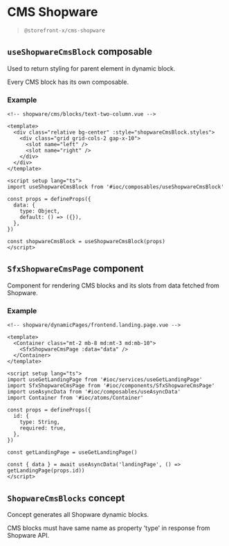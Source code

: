 # CMS Shopware

> `@storefront-x/cms-shopware`

## `useShopwareCmsBlock` composable

Used to return styling for parent element in dynamic block.

Every CMS block has its own composable.

### Example

```vue
<!-- shopware/cms/blocks/text-two-column.vue -->

<template>
  <div class="relative bg-center" :style="shopwareCmsBlock.styles">
    <div class="grid grid-cols-2 gap-x-10">
      <slot name="left" />
      <slot name="right" />
    </div>
  </div>
</template>

<script setup lang="ts">
import useShopwareCmsBlock from '#ioc/composables/useShopwareCmsBlock'

const props = defineProps({
  data: {
    type: Object,
    default: () => ({}),
  },
})

const shopwareCmsBlock = useShopwareCmsBlock(props)
</script>
```

## `SfxShopwareCmsPage` component

Component for rendering CMS blocks and its slots from data fetched from Shopware.

### Example

```vue
<!-- shopware/dynamicPages/frontend.landing.page.vue -->

<template>
  <Container class="mt-2 mb-8 md:mt-3 md:mb-10">
    <SfxShopwareCmsPage :data="data" />
  </Container>
</template>

<script setup lang="ts">
import useGetLandingPage from '#ioc/services/useGetLandingPage'
import SfxShopwareCmsPage from '#ioc/components/SfxShopwareCmsPage'
import useAsyncData from '#ioc/composables/useAsyncData'
import Container from '#ioc/atoms/Container'

const props = defineProps({
  id: {
    type: String,
    required: true,
  },
})

const getLandingPage = useGetLandingPage()

const { data } = await useAsyncData('landingPage', () => getLandingPage(props.id))
</script>
```

## `ShopwareCmsBlocks` concept

Concept generates all Shopware dynamic blocks.

CMS blocks must have same name as property 'type' in response from Shopware API.
